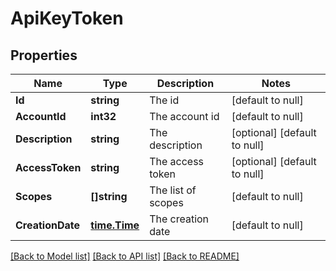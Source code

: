 # ApiKeyToken

## Properties
Name | Type | Description | Notes
------------ | ------------- | ------------- | -------------
**Id** | **string** | The id | [default to null]
**AccountId** | **int32** | The account id | [default to null]
**Description** | **string** | The description | [optional] [default to null]
**AccessToken** | **string** | The access token | [optional] [default to null]
**Scopes** | **[]string** | The list of scopes | [default to null]
**CreationDate** | [**time.Time**](time.Time.md) | The creation date | [default to null]

[[Back to Model list]](../README.md#documentation-for-models) [[Back to API list]](../README.md#documentation-for-api-endpoints) [[Back to README]](../README.md)


